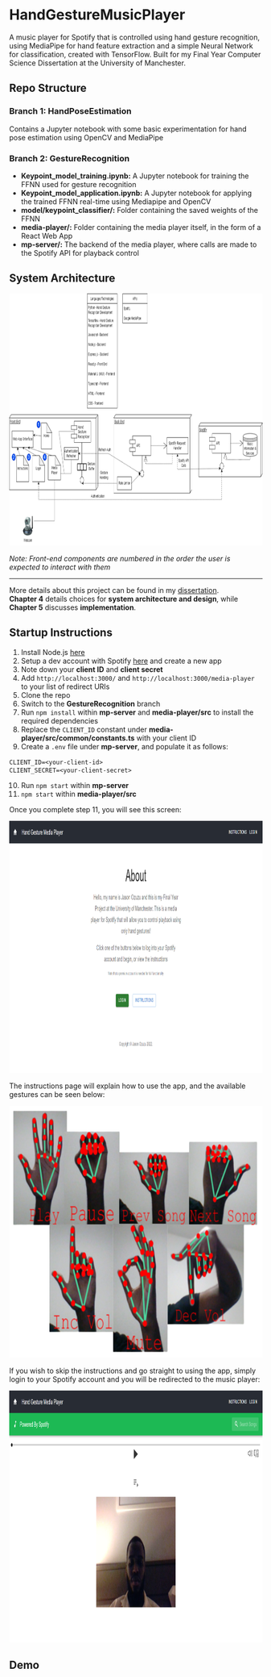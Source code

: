 # HandGestureMusicPlayer
A music player for Spotify that is controlled using hand gesture recognition, using MediaPipe for hand feature extraction and a simple Neural Network for classification, created with TensorFlow.
Built for my Final Year Computer Science Dissertation at the University of Manchester.

## Repo Structure

### Branch 1: HandPoseEstimation
Contains a Jupyter notebook with some basic experimentation for hand pose estimation using OpenCV and MediaPipe

### Branch 2: GestureRecognition
- **Keypoint_model_training.ipynb:** A Jupyter notebook for training the FFNN used for gesture recognition
- **Keypoint_model_application.ipynb:** A Jupyter notebook for applying the trained FFNN real-time using Mediapipe and OpenCV
- **model/keypoint_classifier/:** Folder containing the saved weights of the FFNN
- **media-player/:** Folder containing the media player itself, in the form of a React Web App
- **mp-server/:** The backend of the media player, where calls are made to the Spotify API for playback control

## System Architecture

<img src="https://github.com/JayO-1/HandGestureMusicPlayer/blob/main/Disso%20Final%20Design.drawio.png?raw=true" alt="Architecture Diagram" width="1000" height="500">

_Note: Front-end components are numbered in the order the user is expected to interact with them_

---

More details about this project can be found in my [dissertation](https://www.overleaf.com/read/spnxstqsgfzh). <br/>
**Chapter 4** details choices for **system architecture and design**, while **Chapter 5** discusses **implementation**.

## Startup Instructions

1. Install Node.js [here](https://nodejs.org/en/download)
2. Setup a dev account with Spotify [here](https://developer.spotify.com/) and create a new app
3. Note down your **client ID** and **client secret**
4. Add `http://localhost:3000/` and `http://localhost:3000/media-player` to your list of redirect URIs
5. Clone the repo
6. Switch to the **GestureRecognition** branch
7. Run `npm install` within **mp-server** and **media-player/src** to install the required dependencies
8. Replace the `CLIENT_ID` constant under **media-player/src/common/constants.ts** with your client ID
9. Create a `.env` file under **mp-server**, and populate it as follows:
```
CLIENT_ID=<your-client-id>
CLIENT_SECRET=<your-client-secret>
```
10. Run `npm start` within **mp-server**
11. `npm start` within **media-player/src**

Once you complete step 11, you will see this screen:

<img src="https://github.com/JayO-1/HandGestureMusicPlayer/blob/main/Disso%20homepage.png?raw=true" alt="Homepage" width="1000" height="500">

The instructions page will explain how to use the app, and the available gestures can be seen below:

<img src="https://github.com/JayO-1/HandGestureMusicPlayer/blob/main/available_hand_gestures-removebg-preview.png?raw=true" alt="Hand Gestures" width="700" height="500">

If you wish to skip the instructions and go straight to using the app, simply login to your Spotify account and
you will be redirected to the music player:

<img src="https://github.com/JayO-1/HandGestureMusicPlayer/blob/main/Disso%20Media%20Player%20Page.png?raw=true" alt="Media Player Page" width="900" height="500">

## Demo

